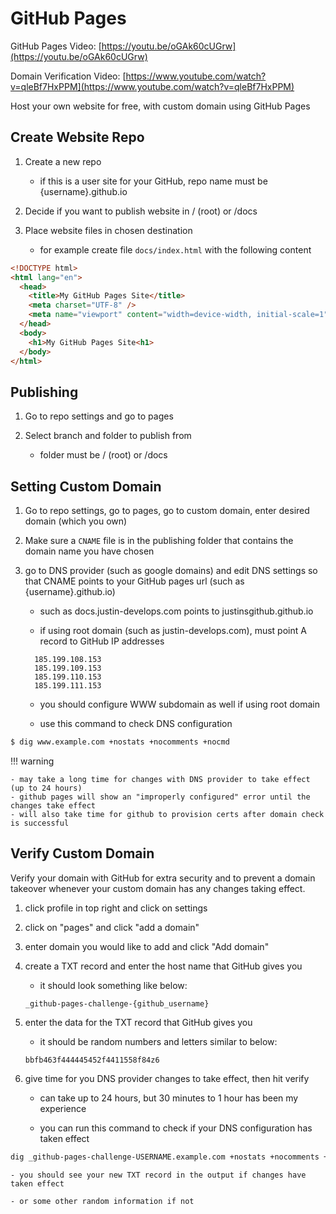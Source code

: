 # GitHub Pages

GitHub Pages Video: [https://youtu.be/oGAk60cUGrw](https://youtu.be/oGAk60cUGrw)

Domain Verification Video: [https://www.youtube.com/watch?v=qleBf7HxPPM](https://www.youtube.com/watch?v=qleBf7HxPPM)

Host your own website for free, with custom domain using GitHub Pages

## Create Website Repo

1. Create a new repo

    - if this is a user site for your GitHub, repo name must be {username}.github.io

2. Decide if you want to publish website in / (root) or /docs

3. Place website files in chosen destination

    - for example create file `docs/index.html` with the following content

```html
<!DOCTYPE html>
<html lang="en">
  <head>
    <title>My GitHub Pages Site</title>
    <meta charset="UTF-8" />
    <meta name="viewport" content="width=device-width, initial-scale=1" />
  </head>
  <body>
    <h1>My GitHub Pages Site<h1>
  </body>
</html>
```

## Publishing

1. Go to repo settings and go to pages

2. Select branch and folder to publish from

    - folder must be / (root) or /docs

## Setting Custom Domain

1. Go to repo settings, go to pages, go to custom domain, enter desired domain (which you own)

2. Make sure a `CNAME` file is in the publishing folder that contains the domain name you have chosen

3. go to DNS provider (such as google domains) and edit DNS settings so that CNAME points to your GitHub pages url (such as {username}.github.io)

    - such as docs.justin-develops.com points to justinsgithub.github.io

    - if using root domain (such as justin-develops.com), must point A record to GitHub IP addresses

    ```
      185.199.108.153
      185.199.109.153
      185.199.110.153
      185.199.111.153
    ```

    - you should configure WWW subdomain as well if using root domain

    - use this command to check DNS configuration

<div class="termy">

```sh
$ dig www.example.com +nostats +nocomments +nocmd
```
</div>

!!! warning

    - may take a long time for changes with DNS provider to take effect (up to 24 hours)
    - github pages will show an "improperly configured" error until the changes take effect
    - will also take time for github to provision certs after domain check is successful

## Verify Custom Domain

Verify your domain with GitHub for extra security and to prevent a domain takeover whenever your custom domain has any changes taking effect.

1. click profile in top right and click on settings

2. click on "pages" and click "add a domain"

3. enter domain you would like to add and click "Add domain"

4. create a TXT record and enter the host name that GitHub gives you

    - it should look something like below:

    ```
    _github-pages-challenge-{github_username}
    ```

5. enter the data for the TXT record that GitHub gives you

    - it should be random numbers and letters similar to below:

    ```
    bbfb463f444445452f4411558f84z6
    ```

6. give time for you DNS provider changes to take effect, then hit verify

    - can take up to 24 hours, but 30 minutes to 1 hour has been my experience

    - you can run this command to check if your DNS configuration has taken effect

<div class="termy">

```sh
dig _github-pages-challenge-USERNAME.example.com +nostats +nocomments +nocmd TXT

```
</div>

    - you should see your new TXT record in the output if changes have taken effect 

    - or some other random information if not
